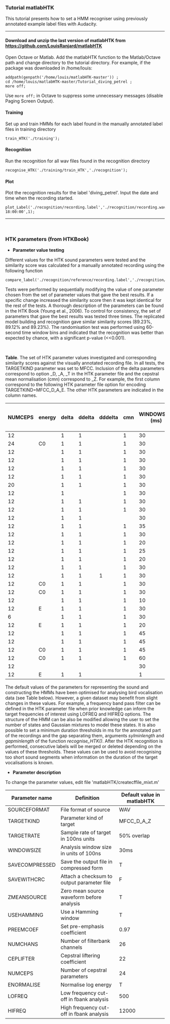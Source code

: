 
### Tutorial matlabHTK
This tutorial presents how to set a HMM recogniser using previously annotated example label files with Audacity.

---

#### Download and unzip the last version of matlabHTK from https://github.com/LouisRanjard/matlabHTK
Open Octave or Matlab. Add the matlabHTK function to the Matlab/Octave path and change directory to the tutorial directory. For example, if the package was downloaded in /home/louis:
```
addpath(genpath('/home/louis/matlabHTK-master')) ;
cd /home/louis/matlabHTK-master/Tutorial_diving_petrel ;
more off;
```
Use `more off;` in Octave to suppress some unnecessary messages (disable Paging Screen Output).

#### Training
Set up and train HMMs for each label found in the manually annotated label files in training directory
```
train_HTK('./training');
```

#### Recognition
Run the recognition for all wav files found in the recognition directory
```
recognise_HTK('./training/train_HTK','./recognition');
```

#### Plot
Plot the recognition results for the label 'diving_petrel'. Input the date and time when the recording started.
```
plot_Label('./recognition/recording.label','./recognition/recording.wav','diving_petrel',10,'25/09/2014 18:00:00',1);
```

---

&nbsp;

### HTK parameters (from HTKBook)

* __Parameter value testing__

Different values for the HTK sound parameters were tested and the similarity score was calculated for a manually annotated recording using the following function
```
compare_label('./recognition/reference/recording.label','./recognition/recording.label',30);
```
Tests were performed by sequentially modifying the value of one parameter chosen from the set of parameter values that gave the best results. If a specific change increased the similarity score then it was kept identical for the rest of the tests. A thorough description of the parameters can be found in the HTK Book (Young et al., 2006). To control for consistency, the set of parameters that gave the best results was tested three times. The replicated model building and recognition gave similar similarity scores (89.23%, 89.12% and 89.23%). The randomisation test was performed using 60-second time window bins and indicated that the recognition was better than expected by chance, with a significant p-value (<<0.001). 

&nbsp;

__Table__. The set of HTK parameter values investigated and corresponding similarity scores against the visually annotated recording file. In all tests, the TARGETKIND parameter was set to MFCC. Inclusion of the delta parameters correspond to option _D, _A, _T in the HTK parameter file and the cepstral mean normalisation (cmn) correspond to _Z. For example, the first column correspond to the following HTK parameter file option for encoding TARGETKIND=MFCC_D_A_E. The other HTK parameters are indicated in the column names.

NUMCEPS | energy | delta | ddelta | dddelta | cmn | WINDOWSIZE (ms) | LOFREQ | HIFREQ | ZMEANSOURCE | USEHAMMING | PREEMCOEF | NUMCHANS | CEPLIFTER | ENORMALISE | Similarity versus manual annotation
--- | --- | --- | --- | --- | --- | --- | --- | --- | --- | --- | --- | --- | --- | --- | ---
12 |  | 1 | 1 |  | 1 | 30 | 500 | 6000 | T | T | 0.97 | 26 | 22 | T | 89.23%
24 | C0 | 1 | 1 |  | 1 | 30 | 500 | 12000 | T | T | 1 | 26 | 22 | T | 89.09%
12 |  | 1 | 1 |  | 1 | 30 | 500 | 6000 | T | T | 0.97 | 40 | 22 | T | 88.97%
12 |  | 1 | 1 |  | 1 | 30 | 500 | 6000 | T | T | 0.97 | 26 | 10 | T | 88.81%
12 |  | 1 | 1 |  | 1 | 30 | 500 | 6000 | T | T | 0.97 | 26 | 22 | F | 88.77%
12 |  | 1 | 1 |  | 1 | 30 | 500 | 10000 | T | T | 0.97 | 26 | 22 | T | 88.66%
20 |  | 1 | 1 |  | 1 | 30 | 500 | 6000 | T | T | 0.97 | 26 | 22 | T | 88.51%
12 |  | 1 |  |  | 1 | 30 | 500 | 6000 | T | T | 0.97 | 26 | 22 | T | 88.41%
12 |  | 1 | 1 |  | 1 | 30 | 500 | 6000 | F | T | 0.97 | 26 | 22 | T | 88.35%
12 |  | 1 | 1 |  | 1 | 30 | 500 | 6000 | T | T | 0.97 | 26 | 40 | T | 88.21%
12 |  | 1 | 1 |  |  | 30 | 500 | 6000 | T | T | 0.97 | 26 | 22 | T | 88.13%
12 |  | 1 | 1 |  | 1 | 35 | 500 | 6000 | T | T | 0.97 | 26 | 22 | T | 87.74%
12 |  | 1 | 1 |  | 1 | 30 | 500 | 8000 | T | T | 0.97 | 26 | 22 | T | 87.04%
12 |  | 1 | 1 |  | 1 | 20 | 500 | 6000 | T | T | 0.97 | 26 | 22 | T | 86.57%
12 |  | 1 | 1 |  | 1 | 25 | 500 | 6000 | T | T | 0.97 | 26 | 22 | T | 86.46%
12 |  | 1 | 1 |  | 1 | 20 | 500 | 12000 | T | T | 0.97 | 26 | 22 | T | 86.27%
12 |  | 1 | 1 |  | 1 | 30 | 500 | 12000 | T | T | 0.97 | 26 | 22 | T | 86.02%
12 |  | 1 | 1 | 1 | 1 | 30 | 500 | 6000 | T | T | 0.97 | 26 | 22 | T | 85.86%
12 | C0 | 1 | 1 |  | 1 | 30 | 500 | 6000 | T | T | 0.97 | 26 | 22 | F | 82.36%
12 | C0 | 1 | 1 |  | 1 | 30 | 500 | 6000 | T | T | 0.97 | 26 | 22 | T | 82.23%
12 |  | 1 | 1 |  | 1 | 10 | 500 | 6000 | T | T | 0.97 | 26 | 22 | T | 82.22%
12 | E | 1 | 1 |  | 1 | 30 | 500 | 6000 | T | T | 0.97 | 26 | 22 | T | 81.73%
6 |  | 1 | 1 |  | 1 | 30 | 500 | 6000 | T | T | 0.97 | 26 | 22 | T | 80.50%
12 | E | 1 | 1 |  | 1 | 20 | 500 | 6000 | T | T | 0.97 | 26 | 22 | T | 79.86%
12 |  | 1 | 1 |  | 1 | 45 | 500 | 6000 | T | T | 0.97 | 26 | 22 | T | 76.25%
12 |  | 1 | 1 |  | 1 | 45 | 500 | 12000 | T | T | 0.97 | 26 | 22 | T | 75.00%
12 | C0 | 1 | 1 |  | 1 | 45 | 500 | 6000 | T | T | 0.97 | 26 | 22 | T | 74.35%
12 | C0 | 1 | 1 |  | 1 | 60 | 500 | 12000 | T | T | 0.97 | 26 | 22 | T | 70.55%
12 |  |  |  |  |  | 30 | 500 | 6000 | T | T | 0.97 | 26 | 22 | T | 69.70%
12 | E | 1 | 1 |  |  | 1 | 0 | 22050 | T | T | 0.97 | 26 | 22 | T | 37.99%


The default values of the parameters for representing the sound and constructing the HMMs have been optimised for analysing bird vocalisation data (see Table below). However, a given dataset may benefit from slight changes in these values. For example, a frequency band pass filter can be defined in the HTK parameter file when prior knowledge can inform the target frequencies of interest using LOFREQ and HIFREQ options. The structure of the HMM can be also be modified allowing the user to set the number of states and Gaussian mixtures to model these states. It is also possible to set a minimum duration thresholds in ms for the annotated part of the recordings and the gap separating them, arguments _sylminlength_ and _gapminlength_ of the function _recognise_HTK()_. After the HTK recognition is performed, consecutive labels will be merged or deleted depending on the values of these thresholds. These values can be used to avoid recognising too short sound segments when information on the duration of the target vocalisations is known.


* __Parameter description__

To change the parameter values, edit file 'matlabHTK/createcffile_mixt.m'

Parameter name | Definition | Default value in matlabHTK
--- | --- | ---
SOURCEFORMAT | File format of source | WAV
TARGETKIND | Parameter kind of target | MFCC_D_A_Z
TARGETRATE | Sample rate of target in 100ns units | 50% overlap
WINDOWSIZE | Analysis window size in units of 100ns | 30ms
SAVECOMPRESSED | Save the output file in compressed form | T
SAVEWITHCRC | Attach a checksum to output parameter file | F
ZMEANSOURCE | Zero mean source waveform before analysis | T
USEHAMMING | Use a Hamming window | T
PREEMCOEF | Set pre-emphasis coefficient | 0.97
NUMCHANS | Number of filterbank channels | 26
CEPLIFTER | Cepstral liftering coefficient | 22
NUMCEPS | Number of cepstral parameters | 24
ENORMALISE | Normalise log energy | T
LOFREQ | Low frequency cut-off in fbank analysis | 500
HIFREQ | High frequency cut-off in fbank analysis | 12000

